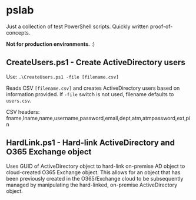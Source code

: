 # pslab

Just a collection of test PowerShell scripts. Quickly written proof-of-concepts. 

**Not for production environments.** :)

## CreateUsers.ps1 - Create ActiveDirectory users
Use: `.\CreateUsers.ps1 -file [filename.csv]`

Reads CSV `[filename.csv]` and creates ActiveDirectory users based on information provided. If `-file` switch is not used, filename defaults to `users.csv`.

CSV headers: fname,lname,name,username,password,email,dept,atm,atmpassword,ext,pin

## HardLink.ps1 - Hard-link ActiveDirectory and O365 Exchange object
Uses GUID of ActiveDirectory object to hard-link on-premise AD object to cloud-created O365 Exchange object. This allows for an object that has been previously created in the O365/Exchange cloud to be subsequently managed by manipulating the hard-linked, on-premise ActiveDirectory object.
